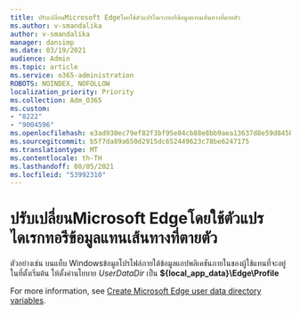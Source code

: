 ```yaml
---
title: ปรับเปลี่ยนMicrosoft Edgeโดยใช้ตัวแปรไดเรกทอรีข้อมูลแทนเส้นทางที่ตายตัว
ms.author: v-smandalika
author: v-smandalika
manager: dansimp
ms.date: 03/19/2021
audience: Admin
ms.topic: article
ms.service: o365-administration
ROBOTS: NOINDEX, NOFOLLOW
localization_priority: Priority
ms.collection: Adm_O365
ms.custom:
- "8222"
- "9004596"
ms.openlocfilehash: e3ad930ec79ef82f3bf95e84cb88e8bb9aea13637d8e59d845b486604664b137
ms.sourcegitcommit: b5f7da89a650d2915dc652449623c78be6247175
ms.translationtype: MT
ms.contentlocale: th-TH
ms.lasthandoff: 08/05/2021
ms.locfileid: "53992310"
---
```

# <a name="modify-microsoft-edge-by-using-data-directory-variables-rather-than-hard-coded-paths"></a>ปรับเปลี่ยนMicrosoft Edgeโดยใช้ตัวแปรไดเรกทอรีข้อมูลแทนเส้นทางที่ตายตัว

ตัวอย่างเช่น บนแท็บ Windowsข้อมูลโปรไฟล์ภายใต้ข้อมูลแอปพลิเคชันภายในของผู้ใช้แทนที่จะอยู่ในที่ตั้งเริ่มต้น ให้ตั้งค่านโยบาย *UserDataDir* เป็น **${local_app_data}\Edge\Profile**

For more information, see [Create Microsoft Edge user data directory variables](https://docs.microsoft.com/deployedge/microsoft-edge-policies).